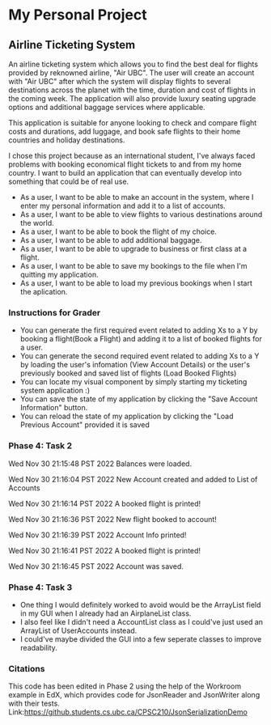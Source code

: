 # My Personal Project

## Airline Ticketing System

An airline ticketing system which allows you to find the best deal for flights provided by reknowned airline, "Air UBC". The user will create an account with "Air UBC" after which the system will display flights to several destinations across the planet with the time, duration and cost of flights in the coming week. The application will also provide luxury seating upgrade options and additional baggage services where applicable.

This application is suitable for anyone looking to check and compare flight costs and durations, add luggage, and book safe flights to their home countries and holiday destinations.

I chose this project because as an international student, I've always faced problems with booking economical flight tickets to and from my home country. I want to build an application that can eventually develop into something that could be of real use.



- As a user, I want to be able to make an account in the system, where I enter my personal information and add it to a list of accounts.
- As a user, I want to be able to view flights to various destinations  around the world.
- As a user, I want to be able to book the flight of my choice.
- As a user, I want to be able to add additional baggage.
- As a user, I want to be able to upgrade to business or first class at a flight.
- As a user, I want to be able to save my bookings to the file when I'm quitting my application.
- As a user, I want to be able to load my previous bookings when I start the aplication.

### Instructions for Grader

- You can generate the first required event related to adding Xs to a Y by booking a flight(Book a Flight) and adding it to a list of booked flights for a user.
- You can generate the second required event related to adding Xs to a Y by loading the user's infomation (View Account Details) or the user's previously booked and saved list of flights (Load Booked Flights)
- You can locate my visual component by simply starting my ticketing system application :)
- You can save the state of my application by clicking the "Save Account Information" button.
- You can reload the state of my application by clicking the "Load Previous Account" provided it is saved

### Phase 4: Task 2

Wed Nov 30 21:15:48 PST 2022
Balances were loaded.


Wed Nov 30 21:16:04 PST 2022
New Account created and added to List of Accounts


Wed Nov 30 21:16:14 PST 2022
A booked flight is printed!


Wed Nov 30 21:16:36 PST 2022
New flight booked to account!


Wed Nov 30 21:16:39 PST 2022
Account Info printed!


Wed Nov 30 21:16:41 PST 2022
A booked flight is printed!


Wed Nov 30 21:16:45 PST 2022
Account was saved.

### Phase 4: Task 3

- One thing I would definitely worked to avoid would be the ArrayList<Airplane> field in my GUI when I already had an AirplaneList class.
- I also feel like I didn't need a AccountList class as I could've just used an ArrayList of UserAccounts instead.
- I could've maybe divided the GUI into a few seperate classes to improve readability. 

### Citations

This code has been edited in Phase 2 using the help of the Workroom example in EdX, which provides code for JsonReader and JsonWriter along with their tests.
Link:https://github.students.cs.ubc.ca/CPSC210/JsonSerializationDemo


